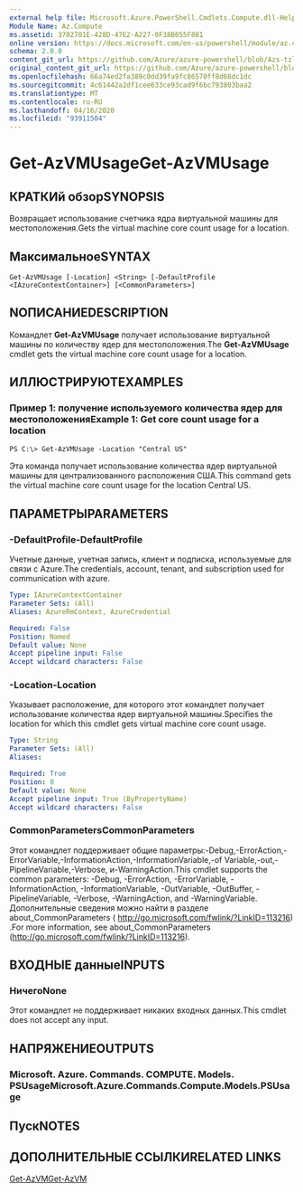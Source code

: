 ```yaml
---
external help file: Microsoft.Azure.PowerShell.Cmdlets.Compute.dll-Help-Help.xml
Module Name: Az.Compute
ms.assetid: 3702701E-428D-47E2-A227-0F38B055F881
online version: https://docs.microsoft.com/en-us/powershell/module/az.compute/get-azvmusage
schema: 2.0.0
content_git_url: https://github.com/Azure/azure-powershell/blob/Azs-tzl/src/Compute/Compute/help/Get-AzVMUsage.md
original_content_git_url: https://github.com/Azure/azure-powershell/blob/Azs-tzl/src/Compute/Compute/help/Get-AzVMUsage.md
ms.openlocfilehash: 66a74ed2fa389c0dd39fa9fc86570ff8d68dc1dc
ms.sourcegitcommit: 4c61442a2df1cee633ce93cad9f6bc793803baa2
ms.translationtype: MT
ms.contentlocale: ru-RU
ms.lasthandoff: 04/16/2020
ms.locfileid: "93911504"
---
```

# <span data-ttu-id="8ece6-101">Get-AzVMUsage</span><span class="sxs-lookup"><span data-stu-id="8ece6-101">Get-AzVMUsage</span></span>

## <span data-ttu-id="8ece6-102">КРАТКИй обзор</span><span class="sxs-lookup"><span data-stu-id="8ece6-102">SYNOPSIS</span></span>
<span data-ttu-id="8ece6-103">Возвращает использование счетчика ядра виртуальной машины для местоположения.</span><span class="sxs-lookup"><span data-stu-id="8ece6-103">Gets the virtual machine core count usage for a location.</span></span>

## <span data-ttu-id="8ece6-104">Максимальное</span><span class="sxs-lookup"><span data-stu-id="8ece6-104">SYNTAX</span></span>

```
Get-AzVMUsage [-Location] <String> [-DefaultProfile <IAzureContextContainer>] [<CommonParameters>]
```

## <span data-ttu-id="8ece6-105">NОПИСАНИЕ</span><span class="sxs-lookup"><span data-stu-id="8ece6-105">DESCRIPTION</span></span>
<span data-ttu-id="8ece6-106">Командлет **Get-AzVMUsage** получает использование виртуальной машины по количеству ядер для местоположения.</span><span class="sxs-lookup"><span data-stu-id="8ece6-106">The **Get-AzVMUsage** cmdlet gets the virtual machine core count usage for a location.</span></span>

## <span data-ttu-id="8ece6-107">ИЛЛЮСТРИРУЮТ</span><span class="sxs-lookup"><span data-stu-id="8ece6-107">EXAMPLES</span></span>

### <span data-ttu-id="8ece6-108">Пример 1: получение используемого количества ядер для местоположения</span><span class="sxs-lookup"><span data-stu-id="8ece6-108">Example 1: Get core count usage for a location</span></span>
```
PS C:\> Get-AzVMUsage -Location "Central US"
```

<span data-ttu-id="8ece6-109">Эта команда получает использование количества ядер виртуальной машины для централизованного расположения США.</span><span class="sxs-lookup"><span data-stu-id="8ece6-109">This command gets the virtual machine core count usage for the location Central US.</span></span>

## <span data-ttu-id="8ece6-110">ПАРАМЕТРЫ</span><span class="sxs-lookup"><span data-stu-id="8ece6-110">PARAMETERS</span></span>

### <span data-ttu-id="8ece6-111">-DefaultProfile</span><span class="sxs-lookup"><span data-stu-id="8ece6-111">-DefaultProfile</span></span>
<span data-ttu-id="8ece6-112">Учетные данные, учетная запись, клиент и подписка, используемые для связи с Azure.</span><span class="sxs-lookup"><span data-stu-id="8ece6-112">The credentials, account, tenant, and subscription used for communication with azure.</span></span>

```yaml
Type: IAzureContextContainer
Parameter Sets: (All)
Aliases: AzureRmContext, AzureCredential

Required: False
Position: Named
Default value: None
Accept pipeline input: False
Accept wildcard characters: False
```

### <span data-ttu-id="8ece6-113">-Location</span><span class="sxs-lookup"><span data-stu-id="8ece6-113">-Location</span></span>
<span data-ttu-id="8ece6-114">Указывает расположение, для которого этот командлет получает использование количества ядер виртуальной машины.</span><span class="sxs-lookup"><span data-stu-id="8ece6-114">Specifies the location for which this cmdlet gets virtual machine core count usage.</span></span>

```yaml
Type: String
Parameter Sets: (All)
Aliases: 

Required: True
Position: 0
Default value: None
Accept pipeline input: True (ByPropertyName)
Accept wildcard characters: False
```

### <span data-ttu-id="8ece6-115">CommonParameters</span><span class="sxs-lookup"><span data-stu-id="8ece6-115">CommonParameters</span></span>
<span data-ttu-id="8ece6-116">Этот командлет поддерживает общие параметры:-Debug,-ErrorAction,-ErrorVariable,-InformationAction,-InformationVariable,-of Variable,-out,-PipelineVariable,-Verbose, и-WarningAction.</span><span class="sxs-lookup"><span data-stu-id="8ece6-116">This cmdlet supports the common parameters: -Debug, -ErrorAction, -ErrorVariable, -InformationAction, -InformationVariable, -OutVariable, -OutBuffer, -PipelineVariable, -Verbose, -WarningAction, and -WarningVariable.</span></span> <span data-ttu-id="8ece6-117">Дополнительные сведения можно найти в разделе about_CommonParameters ( http://go.microsoft.com/fwlink/?LinkID=113216) .</span><span class="sxs-lookup"><span data-stu-id="8ece6-117">For more information, see about_CommonParameters (http://go.microsoft.com/fwlink/?LinkID=113216).</span></span>

## <span data-ttu-id="8ece6-118">ВХОДНЫЕ данные</span><span class="sxs-lookup"><span data-stu-id="8ece6-118">INPUTS</span></span>

### <span data-ttu-id="8ece6-119">Ничего</span><span class="sxs-lookup"><span data-stu-id="8ece6-119">None</span></span>
<span data-ttu-id="8ece6-120">Этот командлет не поддерживает никаких входных данных.</span><span class="sxs-lookup"><span data-stu-id="8ece6-120">This cmdlet does not accept any input.</span></span>

## <span data-ttu-id="8ece6-121">НАПРЯЖЕНИЕ</span><span class="sxs-lookup"><span data-stu-id="8ece6-121">OUTPUTS</span></span>

### <span data-ttu-id="8ece6-122">Microsoft. Azure. Commands. COMPUTE. Models. PSUsage</span><span class="sxs-lookup"><span data-stu-id="8ece6-122">Microsoft.Azure.Commands.Compute.Models.PSUsage</span></span>

## <span data-ttu-id="8ece6-123">Пуск</span><span class="sxs-lookup"><span data-stu-id="8ece6-123">NOTES</span></span>

## <span data-ttu-id="8ece6-124">ДОПОЛНИТЕЛЬНЫЕ ССЫЛКИ</span><span class="sxs-lookup"><span data-stu-id="8ece6-124">RELATED LINKS</span></span>

[<span data-ttu-id="8ece6-125">Get-AzVM</span><span class="sxs-lookup"><span data-stu-id="8ece6-125">Get-AzVM</span></span>](./Get-AzVM.md)



